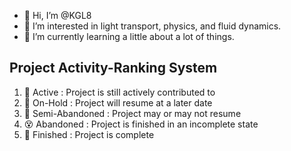 - 👋 Hi, I’m @KGL8
- 👀 I’m interested in light transport, physics, and fluid dynamics.
- 🌱 I’m currently learning a little about a lot of things.

## Project Activity-Ranking System
1) 🌟 Active : Project is still actively contributed to
2) 🛑 On-Hold : Project will resume at a later date
3) 🎲 Semi-Abandoned : Project may or may not resume
4) 😵 Abandoned : Project is finished in an incomplete state
5) 🎉 Finished : Project is complete
